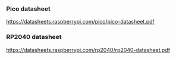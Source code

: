 ### Pico datasheet
https://datasheets.raspberrypi.com/pico/pico-datasheet.pdf

### RP2040 datasheet
https://datasheets.raspberrypi.com/rp2040/rp2040-datasheet.pdf